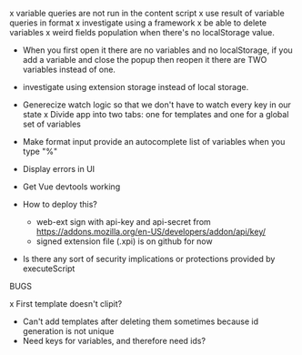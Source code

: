 x variable queries are not run in the content script
x use result of variable queries in format
x investigate using a framework
x be able to delete variables
x weird fields population when there's no localStorage value.

- When you first open it there are no variables and no localStorage, if you add a variable and close the popup then reopen it there are TWO variables instead of one.
- investigate using extension storage instead of local storage.
- Generecize watch logic so that we don't have to watch every key in our state
  x Divide app into two tabs: one for templates and one for a global set of variables
- Make format input provide an autocomplete list of variables when you type "%"
- Display errors in UI
- Get Vue devtools working

- How to deploy this?
  - web-ext sign with api-key and api-secret from https://addons.mozilla.org/en-US/developers/addon/api/key/
  - signed extension file (.xpi) is on github for now

* Is there any sort of security implications or protections provided by executeScript

BUGS

x First template doesn't clipit?

- Can't add templates after deleting them sometimes because id generation is not unique
- Need keys for variables, and therefore need ids?
